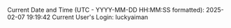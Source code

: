 Current Date and Time (UTC - YYYY-MM-DD HH:MM:SS formatted): 2025-02-07 19:19:42
Current User's Login: luckyaiman
